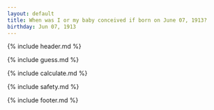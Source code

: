 ```yaml
---
layout: default
title: When was I or my baby conceived if born on June 07, 1913?
birthday: Jun 07, 1913
---
```


{% include header.md %}

{% include guess.md %}

{% include calculate.md %}

{% include safety.md %}

{% include footer.md %}



